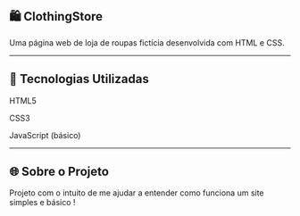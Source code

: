 ## 🛍️ ClothingStore
Uma página web de loja de roupas fictícia desenvolvida com HTML e CSS.

---

## 🧰 Tecnologias Utilizadas
HTML5




CSS3







JavaScript (básico)

---

## 🌐 Sobre o Projeto
Projeto com o intuito de me ajudar a entender como funciona um site simples e básico !
